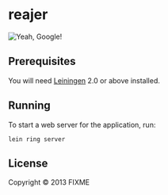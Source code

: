 # reajer

![Yeah, Google!](https://pbs.twimg.com/media/BFTn2mgCQAAWZHM.png:large)

## Prerequisites

You will need [Leiningen][1] 2.0 or above installed.

[1]: https://github.com/technomancy/leiningen

## Running

To start a web server for the application, run:

    lein ring server

## License

Copyright © 2013 FIXME

